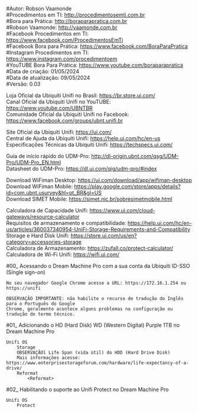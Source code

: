 #Autor: Robson Vaamonde<br>
#Procedimentos em TI: http://procedimentosemti.com.br<br>
#Bora para Prática: http://boraparapratica.com.br<br>
#Robson Vaamonde: http://vaamonde.com.br<br>
#Facebook Procedimentos em TI: https://www.facebook.com/ProcedimentosEmTi<br>
#Facebook Bora para Prática: https://www.facebook.com/BoraParaPratica<br>
#Instagram Procedimentos em TI: https://www.instagram.com/procedimentoem<br>
#YouTUBE Bora Para Prática: https://www.youtube.com/boraparapratica<br>
#Data de criação: 01/05/2024<br>
#Data de atualização: 09/05/2024<br>
#Versão: 0.03

Loja Oficial da Ubiquiti Unifi no Brasil: https://br.store.ui.com/<br>
Canal Oficial da Ubiquiti Unifi no YouTUBE: https://www.youtube.com/UBNTBR<br>
Comunidade Oficial da Ubiquiti Unifi no Facebook: https://www.facebook.com/groups/ubnt.unifi.br

Site Oficial da Ubiquiti Unifi: https://ui.com/<br>
Central de Ajuda da Ubiquiti Unifi: https://help.ui.com/hc/en-us<br>
Especificações Técnicas da Ubiquiti Unifi: https://techspecs.ui.com/

Guia de início rápido do UDM-Pro: http://dl-origin.ubnt.com/qsg/UDM-Pro/UDM-Pro_EN.html<br>
Datasheet do UDM-Pro: https://dl.ui.com/qig/udm-pro/#index

Download WiFiman Desktop: https://ui.com/download/app/wifiman-desktop<br>
Download WiFiman Mobile: https://play.google.com/store/apps/details?id=com.ubnt.usurvey&hl=pt_BR&gl=US<br>
Download SIMET Mobile: https://simet.nic.br/sobresimetmobile.html

Calculadora de Capacidade Unifi: https://www.ui.com/cloud-gateways/resource-calculator<br>
Requisitos de armazenamento e compatibilidade: https://help.ui.com/hc/en-us/articles/360037340954-UniFi-Storage-Requirements-and-Compatibility<br>
Storage e Hard Disk Unifi: https://store.ui.com/us/en?category=accessories-storage<br>
Calculadora de Armazenamento: https://zufall.co/protect-calculator/<br>
Calculadora de Wi-Fi Unifi: https://wifi.ui.com/

#00_ Acessando o Dream Machine Pro com a sua conta da Ubiquiti ID-SSO (Single sign-on)<br>

	No seu navegador Google Chrome acesse a URL: https://172.16.1.254 ou https://unifi
	
	OBSERVAÇÃO IMPORTANTE: não habilite o recurso de tradução do Inglês para o Português do Google
	Chrome, geralmente acontece alguns problemas na configuração ou tradução do termo técnico.

#01_ Adicionando o HD (Hard Disk) WD (Western Digital) Purple 1TB no Dream Machine Pro<br>

	Unifi OS
		Storage
		OBSERVAÇÃOl Life Span (vida útil) do HDD (Hard Drive Disk)
		Mais informações acesse: https://www.enterprisestorageforum.com/hardware/life-expectancy-of-a-drive/
		Reformat
			<Reformat>

#02_ Habilitando o suporte ao Unifi Protect no Dream Machine Pro<br>

	Unifi OS
		Protect


